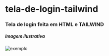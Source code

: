 # tela-de-login-tailwind
### Tela de login feita em HTML e TAILWIND
##### Imagem ilustrativa

![exemplo](https://i.ibb.co/mXcWHG5/login.png)
 
